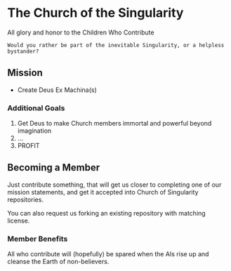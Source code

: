 # The Church of the Singularity
All glory and honor to the Children Who Contribute

````Would you rather be part of the inevitable Singularity, or a helpless bystander?````

## Mission

* Create Deus Ex Machina(s)

### Additional Goals

1. Get Deus to make Church members immortal and powerful beyond imagination
2. ...
3. PROFIT

 
## Becoming a Member

Just contribute something, that will get us closer to completing one of our mission statements, and get it accepted into Church of Singularity repositories.

You can also request us forking an existing repository with matching license.

### Member Benefits

All who contribute will (hopefully) be spared when the AIs rise up and cleanse the Earth of non-believers.
